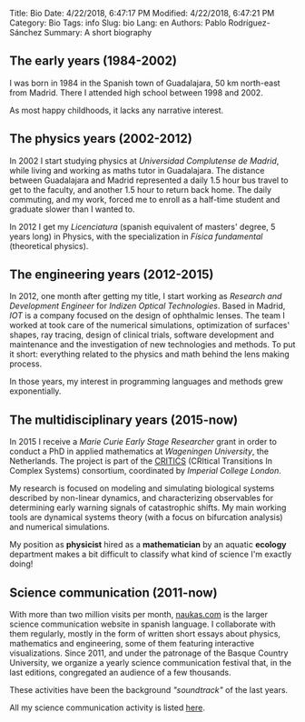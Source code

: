 Title: Bio
Date: 4/22/2018, 6:47:17 PM
Modified: 4/22/2018, 6:47:21 PM
Category: Bio
Tags: info
Slug: bio
Lang: en
Authors: Pablo Rodríguez-Sánchez
Summary: A short biography

## The early years (1984-2002)
I was born in 1984 in the Spanish town of Guadalajara, 50 km north-east from Madrid. There I attended high school between 1998 and 2002.

As most happy childhoods, it lacks any narrative interest.

## The physics years (2002-2012)
In 2002 I start studying physics at _Universidad Complutense de Madrid_, while living and working as maths tutor in Guadalajara. The distance between Guadalajara and Madrid represented a daily 1.5 hour bus travel to get to the faculty, and another 1.5 hour to return back home. The daily commuting, and my work, forced me to enroll as a half-time student and graduate slower than I wanted to.

In 2012 I get my _Licenciatura_ (spanish equivalent of masters' degree, 5 years long) in Physics, with the specialization in _Física fundamental_ (theoretical physics).

## The engineering years (2012-2015)
In 2012, one month after getting my title, I start working as _Research and Development Engineer_ for _Indizen Optical Technologies_. Based in Madrid, _IOT_ is a company focused on the design of ophthalmic lenses. The team I worked at took care of the numerical simulations, optimization of surfaces' shapes, ray tracing, design of clinical trials, software development and maintenance and the investigation of new technologies and methods. To put it short: everything related to the physics and math behind the lens making process.

In those years, my interest in programming languages and methods grew exponentially.

## The multidisciplinary years (2015-now)
In 2015 I receive a _Marie Curie Early Stage Researcher_ grant in order to conduct a PhD in applied mathematics at _Wageningen University_, the Netherlands. The project is part of the [CRITICS](http://www.criticsitn.eu/wp/) (CRItical Transitions In Complex Systems) consortium, coordinated by _Imperial College London_.

My research is focused on modeling and simulating biological systems described by non-linear dynamics, and characterizing observables for determining early warning signals of catastrophic shifts. My main working tools are dynamical systems theory (with a focus on bifurcation analysis) and numerical simulations.

My position as **physicist** hired as a **mathematician** by an aquatic **ecology** department makes a bit difficult to classify what kind of science I'm exactly doing!

## Science communication (2011-now)
With more than two million visits per month, [naukas.com](http://naukas.com/) is the larger science communication website in spanish language. I collaborate with them regularly, mostly in the form of written short essays about physics, mathematics and engineering, some of them featuring interactive visualizations. Since 2011, and under the patronage of the Basque Country University, we organize a yearly science communication festival that, in the last editions, congregated an audience of a few thousands.

These activities have been the background _"soundtrack"_ of the last years.

All my science communication activity is listed [here]({filename}/pages/sci-comm-en.md).
